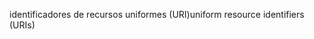<span data-ttu-id="3ad37-101">identificadores de recursos uniformes (URI)</span><span class="sxs-lookup"><span data-stu-id="3ad37-101">uniform resource identifiers (URIs)</span></span>